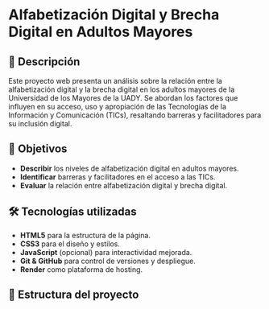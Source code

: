 # Alfabetización Digital y Brecha Digital en Adultos Mayores

## 📖 Descripción  
Este proyecto web presenta un análisis sobre la relación entre la alfabetización digital y la brecha digital en los adultos mayores de la Universidad de los Mayores de la UADY. Se abordan los factores que influyen en su acceso, uso y apropiación de las Tecnologías de la Información y Comunicación (TICs), resaltando barreras y facilitadores para su inclusión digital.

## 🎯 Objetivos
- **Describir** los niveles de alfabetización digital en adultos mayores.
- **Identificar** barreras y facilitadores en el acceso a las TICs.
- **Evaluar** la relación entre alfabetización digital y brecha digital.

## 🛠️ Tecnologías utilizadas
- **HTML5** para la estructura de la página.
- **CSS3** para el diseño y estilos.
- **JavaScript** (opcional) para interactividad mejorada.
- **Git & GitHub** para control de versiones y despliegue.
- **Render** como plataforma de hosting.

## 📂 Estructura del proyecto
